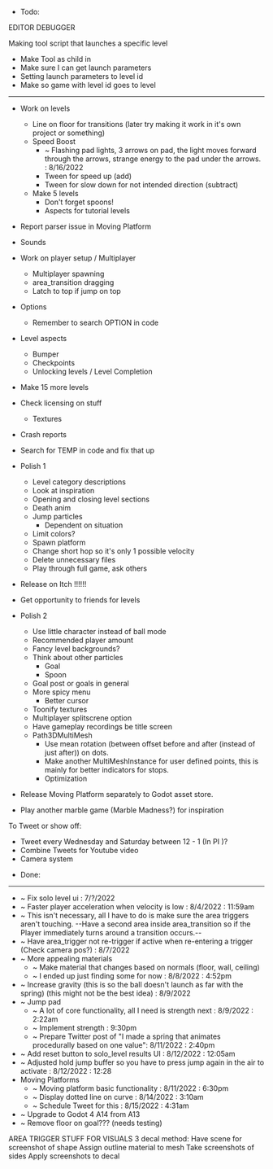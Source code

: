 * Todo:

EDITOR DEBUGGER

Making tool script that launches a specific level
- Make Tool as child in 
- Make sure I can get launch parameters
- Setting launch parameters to level id
- Make so game with level id goes to level

-----
- Work on levels
  - Line on floor for transitions (later try making it work in it's own project or something)
  - Speed Boost
    - ~ Flashing pad lights, 3 arrows on pad, the light moves forward through the arrows, strange energy to the pad under the arrows. : 8/16/2022
    - Tween for speed up (add)
    - Tween for slow down for not intended direction (subtract)
  - Make 5 levels
    - Don't forget spoons!
    - Aspects for tutorial levels
- Report parser issue in Moving Platform
- Sounds
- Work on player setup / Multiplayer
  - Multiplayer spawning
  - area_transition dragging
  - Latch to top if jump on top
- Options
  - Remember to search OPTION in code
- Level aspects
  - Bumper
  - Checkpoints
  - Unlocking levels / Level Completion
- Make 15 more levels
- Check licensing on stuff
  - Textures
- Crash reports
- Search for TEMP in code and fix that up
- Polish 1
  - Level category descriptions
  - Look at inspiration
  - Opening and closing level sections
  - Death anim
  - Jump particles
    - Dependent on situation
  - Limit colors?
  - Spawn platform
  - Change short hop so it's only 1 possible velocity
  - Delete unnecessary files
  - Play through full game, ask others
- Release on Itch !!!!!!

- Get opportunity to friends for levels
- Polish 2
  - Use little character instead of ball mode
  - Recommended player amount
  - Fancy level backgrounds?
  - Think about other particles
    - Goal
    - Spoon
  - Goal post or goals in general
  - More spicy menu
    - Better cursor
  - Toonify textures
  - Multiplayer splitscrene option
  - Have gameplay recordings be title screen
  - Path3DMultiMesh
    - Use mean rotation (between offset before and after (instead of just after)) on dots.
    - Make another MultiMeshInstance for user defined points, this is mainly for better indicators for stops.
    - Optimization
- Release Moving Platform separately to Godot asset store.

- Play another marble game (Marble Madness?) for inspiration

To Tweet or show off:
- Tweet every Wednesday and Saturday between 12 - 1 (In PI  )?
- Combine Tweets for Youtube video
- Camera system

* Done:
-----
- ~ Fix solo level ui : 7/?/2022
- ~ Faster player acceleration when velocity is low : 8/4/2022 : 11:59am
- ~ This isn't necessary, all I have to do is make sure the area triggers aren't touching. --Have a second area inside area_transition so if the Player immediately turns around a transition occurs.--
- ~ Have area_trigger not re-trigger if active when re-entering a trigger (Check camera pos?) : 8/7/2022
- ~ More appealing materials
  - ~ Make material that changes based on normals (floor, wall, ceiling)
  - ~ I ended up just finding some for now : 8/8/2022 : 4:52pm
- ~ Increase gravity (this is so the ball doesn't launch as far with the spring) (this might not be the best idea) : 8/9/2022
- ~ Jump pad
  - ~ A lot of core functionality, all I need is strength next : 8/9/2022 : 2:22am
  - ~ Implement strength : 9:30pm
  - ~ Prepare Twitter post of "I made a spring that animates procedurally based on one value": 8/11/2022 : 2:40pm
- ~ Add reset button to solo_level results UI : 8/12/2022 : 12:05am
- ~ Adjusted hold jump buffer so you have to press jump again in the air to activate : 8/12/2022 : 12:28
- Moving Platforms
  - ~ Moving platform basic functionality : 8/11/2022 : 6:30pm
  - ~ Display dotted line on curve : 8/14/2022 : 3:10am
  - ~ Schedule Tweet for this : 8/15/2022 : 4:31am
- ~ Upgrade to Godot 4 A14 from A13
- ~ Remove floor on goal??? (needs testing)


AREA TRIGGER STUFF FOR VISUALS
3 decal method:
  Have scene for screenshot of shape
  Assign outline material to mesh
  Take screenshots of sides
  Apply screenshots to decal
